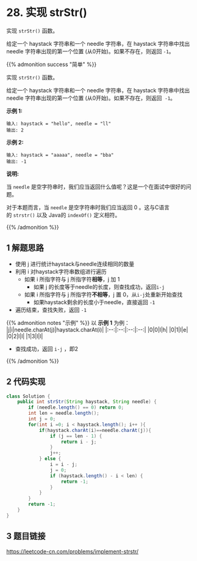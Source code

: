 # 28. 实现 strStr()


实现 `strStr()` 函数。

给定一个 haystack 字符串和一个 needle 字符串，在 haystack 字符串中找出 needle 字符串出现的第一个位置 (从0开始)。如果不存在，则返回 `-1`。


<!--more-->


{{% admonition success "简单" %}}

实现 `strStr()` 函数。

给定一个 haystack 字符串和一个 needle 字符串，在 haystack 字符串中找出 needle 字符串出现的第一个位置 (从0开始)。如果不存在，则返回  `-1`。

**示例 1:**

    输入: haystack = "hello", needle = "ll"
    输出: 2

**示例 2:**

    输入: haystack = "aaaaa", needle = "bba"
    输出: -1

**说明:**

当 `needle` 是空字符串时，我们应当返回什么值呢？这是一个在面试中很好的问题。

对于本题而言，当 `needle` 是空字符串时我们应当返回 0 。这与C语言的 `strstr()` 以及 Java的 `indexOf()` 定义相符。

{{% /admonition %}}

## 1 解题思路

* 使用 j 进行统计haystack与needle连续相同的数量
* 利用 i 对haystack字符串数组进行遍历
    * 如果 i 所指字符与 j 所指字符**相等**，j 加 1 
        * 如果 j 的长度等于needle的长度，则查找成功，返回`i-j`
    * 如果 i 所指字符与 j 所指字符**不相等**，j 置 0，从`i-j`处重新开始查找
        * 如果haystack剩余的长度小于needle，直接返回 `-1`
* 遍历结束，查找失败，返回 `-1`

{{% admonition notes "示例" %}}
以 **示例 1** 为例：
|j|i|needle.charAt(j)|haystack.charAt(i)|
|:--:|:--:|:--:|:--:|
|0|0|l|h|
|0|1|l|e|
|0|2|l|l|
|1|3|l|l|

* 查找成功，返回 `i-j` ，即2

{{% /admonition %}}

## 2 代码实现

```Java
class Solution {
    public int strStr(String haystack, String needle) {
        if (needle.length() == 0) return 0;
        int len = needle.length();
        int j = 0;
        for(int i =0; i < haystack.length(); i++ ){
            if(haystack.charAt(i)==needle.charAt(j)){
                if (j == len - 1) {
                    return i - j;
                }
                j++;
            } else {
                i = i - j;
                j = 0;
                if (haystack.length() - i < len) {
                    return -1;
                }
            }
        }
        return -1;
    }
}
```

## 3 题目链接

<https://leetcode-cn.com/problems/implement-strstr/>

